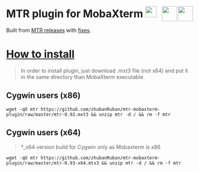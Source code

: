 # MTR plugin for MobaXterm <a href="https://github.com/zhubanRuban/mtr-mobaxterm-plugin/"><img height="30" src="https://camo.githubusercontent.com/7710b43d0476b6f6d4b4b2865e35c108f69991f3/68747470733a2f2f7777772e69636f6e66696e6465722e636f6d2f646174612f69636f6e732f6f637469636f6e732f313032342f6d61726b2d6769746875622d3235362e706e67"></a> <a href="https://mobaxterm.mobatek.net/" target="_blank"><img align="right" height="40" src="https://mobaxterm.mobatek.net/img/moba/xterm_logo.png"></a> <a href="http://www.bitwizard.nl/mtr/" target="_blank"><img align="right" height="40" src="http://www.bitwizard.nl/img/bw_logo_new.png"></a>
Built from [MTR releases](https://github.com/traviscross/mtr/releases) with [fixes](https://github.com/traviscross/mtr/issues/199).
# [How to install](https://mobaxterm.mobatek.net/plugins.html)
> In order to install plugin, just download .mxt3 file (not x64) and put it in the same directory than MobaXterm executable.
## Cygwin users (x86)
```
wget -qO mtr https://github.com/zhubanRuban/mtr-mobaxterm-plugin/raw/master/mtr-0.92.mxt3 && unzip mtr -d / && rm -f mtr
```
## Cygwin users (x64)
> \*\_x64 version build for Cygwin only as Mobaxterm is x86
```
wget -qO mtr https://github.com/zhubanRuban/mtr-mobaxterm-plugin/raw/master/mtr-0.93-x64.mtx3 && unzip mtr -d / && rm -f mtr
```
